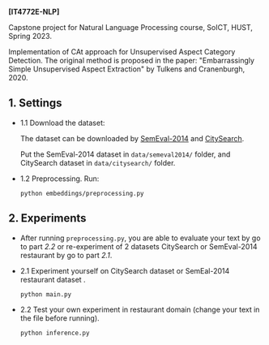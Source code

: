 __[IT4772E-NLP]__

Capstone project for Natural Language Processing course, SoICT, HUST, Spring 2023. 

Implementation of CAt approach for Unsupervised Aspect Category Detection. The original method is proposed in the paper: "Embarrassingly Simple Unsupervised Aspect Extraction" by Tulkens and Cranenburgh, 2020. 


## 1. Settings

  - 1.1 Download the dataset: 
    
    The dataset can be downloaded by [SemEval-2014](https://drive.google.com/drive/folders/14Gl9ZKI4hptVEJc6qYrR8N0AomfhF71k?usp=sharing) and [CitySearch](https://drive.google.com/drive/folders/122W9h6bkZ1xPdabgp456vP3rnIyOuFpW?usp=sharing). 
    
    Put the SemEval-2014 dataset in `data/semeval2014/` folder, and CitySearch dataset in `data/citysearch/` folder.

  - 1.2 Preprocessing. Run: 

    `python embeddings/preprocessing.py`
## 2. Experiments
  - After running `preprocessing.py`, you are able to evaluate your text by go to part _2.2_ or re-experiment of 2 datasets CitySearch or SemEval-2014 restaurant by go to part _2.1_. 

  - 2.1 Experiment yourself on CitySearch dataset or SemEal-2014 restaurant dataset .
    
    `python main.py`


  - 2.2 Test your own experiment in restaurant domain (change your text in the file before running).
  
    `python inference.py`

